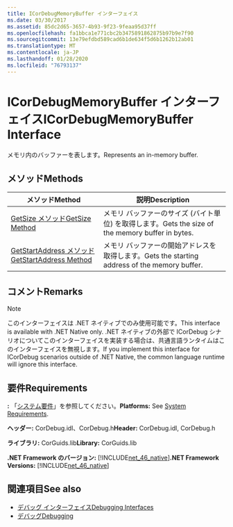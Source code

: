 ```yaml
---
title: ICorDebugMemoryBuffer インターフェイス
ms.date: 03/30/2017
ms.assetid: 85dc2d65-3657-4b93-9f23-9feaa95d37ff
ms.openlocfilehash: fa1bbca1e771cbc2b3475891862875b97b9e7f90
ms.sourcegitcommit: 13e79efdbd589cad6b1de634f5d6b1262b12ab01
ms.translationtype: MT
ms.contentlocale: ja-JP
ms.lasthandoff: 01/28/2020
ms.locfileid: "76793137"
---
```

# <a name="icordebugmemorybuffer-interface"></a><span data-ttu-id="6a57f-102">ICorDebugMemoryBuffer インターフェイス</span><span class="sxs-lookup"><span data-stu-id="6a57f-102">ICorDebugMemoryBuffer Interface</span></span>
<span data-ttu-id="6a57f-103">メモリ内のバッファーを表します。</span><span class="sxs-lookup"><span data-stu-id="6a57f-103">Represents an in-memory buffer.</span></span>  
  
## <a name="methods"></a><span data-ttu-id="6a57f-104">メソッド</span><span class="sxs-lookup"><span data-stu-id="6a57f-104">Methods</span></span>  
  
|<span data-ttu-id="6a57f-105">メソッド</span><span class="sxs-lookup"><span data-stu-id="6a57f-105">Method</span></span>|<span data-ttu-id="6a57f-106">説明</span><span class="sxs-lookup"><span data-stu-id="6a57f-106">Description</span></span>|  
|------------|-----------------|  
|[<span data-ttu-id="6a57f-107">GetSize メソッド</span><span class="sxs-lookup"><span data-stu-id="6a57f-107">GetSize Method</span></span>](icordebugmemorybuffer-getsize-method.md)|<span data-ttu-id="6a57f-108">メモリ バッファーのサイズ (バイト単位) を取得します。</span><span class="sxs-lookup"><span data-stu-id="6a57f-108">Gets the size of the memory buffer in bytes.</span></span>|  
|[<span data-ttu-id="6a57f-109">GetStartAddress メソッド</span><span class="sxs-lookup"><span data-stu-id="6a57f-109">GetStartAddress Method</span></span>](icordebugmemorybuffer-getstartaddress-method.md)|<span data-ttu-id="6a57f-110">メモリ バッファーの開始アドレスを取得します。</span><span class="sxs-lookup"><span data-stu-id="6a57f-110">Gets the starting address of the memory buffer.</span></span>|  
  
## <a name="remarks"></a><span data-ttu-id="6a57f-111">コメント</span><span class="sxs-lookup"><span data-stu-id="6a57f-111">Remarks</span></span>  
  
> [!NOTE]
> <span data-ttu-id="6a57f-112">このインターフェイスは .NET ネイティブでのみ使用可能です。</span><span class="sxs-lookup"><span data-stu-id="6a57f-112">This interface is available with .NET Native only.</span></span> <span data-ttu-id="6a57f-113">.NET ネイティブの外部で ICorDebug シナリオについてこのインターフェイスを実装する場合は、共通言語ランタイムはこのインターフェイスを無視します。</span><span class="sxs-lookup"><span data-stu-id="6a57f-113">If you implement this interface for ICorDebug scenarios outside of .NET Native, the common language runtime will ignore this interface.</span></span>  
  
## <a name="requirements"></a><span data-ttu-id="6a57f-114">要件</span><span class="sxs-lookup"><span data-stu-id="6a57f-114">Requirements</span></span>  
 <span data-ttu-id="6a57f-115">**:** 「[システム要件](../../../../docs/framework/get-started/system-requirements.md)」を参照してください。</span><span class="sxs-lookup"><span data-stu-id="6a57f-115">**Platforms:** See [System Requirements](../../../../docs/framework/get-started/system-requirements.md).</span></span>  
  
 <span data-ttu-id="6a57f-116">**ヘッダー:** CorDebug.idl、CorDebug.h</span><span class="sxs-lookup"><span data-stu-id="6a57f-116">**Header:** CorDebug.idl, CorDebug.h</span></span>  
  
 <span data-ttu-id="6a57f-117">**ライブラリ:** CorGuids.lib</span><span class="sxs-lookup"><span data-stu-id="6a57f-117">**Library:** CorGuids.lib</span></span>  
  
 <span data-ttu-id="6a57f-118">**.NET Framework のバージョン:** [!INCLUDE[net_46_native](../../../../includes/net-46-native-md.md)]</span><span class="sxs-lookup"><span data-stu-id="6a57f-118">**.NET Framework Versions:** [!INCLUDE[net_46_native](../../../../includes/net-46-native-md.md)]</span></span>  
  
## <a name="see-also"></a><span data-ttu-id="6a57f-119">関連項目</span><span class="sxs-lookup"><span data-stu-id="6a57f-119">See also</span></span>

- [<span data-ttu-id="6a57f-120">デバッグ インターフェイス</span><span class="sxs-lookup"><span data-stu-id="6a57f-120">Debugging Interfaces</span></span>](debugging-interfaces.md)
- [<span data-ttu-id="6a57f-121">デバッグ</span><span class="sxs-lookup"><span data-stu-id="6a57f-121">Debugging</span></span>](index.md)
